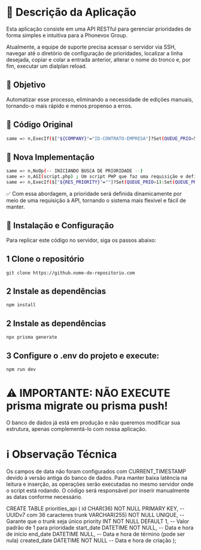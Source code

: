 # 📌 Descrição da Aplicação
Esta aplicação consiste em uma API RESTful para gerenciar prioridades de forma simples e intuitiva para a Phonevox Group.

Atualmente, a equipe de suporte precisa acessar o servidor via SSH, navegar até o diretório de configuração de prioridades, localizar a linha desejada, copiar e colar a entrada anterior, alterar o nome do tronco e, por fim, executar um dialplan reload.

## 🎯 Objetivo
Automatizar esse processo, eliminando a necessidade de edições manuais, tornando-o mais rápido e menos propenso a erros.

## 🔹 Código Original
```bash
same => n,ExecIf($["${COMPANY}"="ID-CONTRATO-EMPRESA"]?Set(QUEUE_PRIO=5))
```

## 🔹 Nova Implementação
```bash
same => n,NoOp(-- INICIANDO BUSCA DE PRIORIDADE --)
same => n,AGI(script.php) ; Um script PHP que faz uma requisição e define uma variável no Asterisk.
same => n,ExecIf($["${RES_PRIORITY}"=""]?Set(QUEUE_PRIO=1):Set(QUEUE_PRIO=${RES_PRIORITY}))
```
✅ Com essa abordagem, a prioridade será definida dinamicamente por meio de uma requisição à API, tornando o sistema mais flexível e fácil de manter.

## 🚀 Instalação e Configuração
Para replicar este código no servidor, siga os passos abaixo:

## 1️ Clone o repositório
`git clone https://github.nome-do-repositorio.com`

## 2️ Instale as dependências
`npm install`

## 2️ Instale as dependências
`npx prisma generate`

## 3️ Configure o .env do projeto e execute:
`npm run dev`

# ⚠️ IMPORTANTE: NÃO EXECUTE prisma migrate ou prisma push!
O banco de dados já está em produção e não queremos modificar sua estrutura, apenas complementá-lo com nossa aplicação.

# ℹ️ Observação Técnica
Os campos de data não foram configurados com CURRENT_TIMESTAMP devido à versão antiga do banco de dados.
Para manter baixa latência na leitura e inserção, as operações serão executadas no mesmo servidor onde o script está rodando.
O código será responsável por inserir manualmente as datas conforme necessário.

CREATE TABLE priorities_api (
    id           CHAR(36) NOT NULL PRIMARY KEY,  -- UUIDv7 com 36 caracteres
    trunk        VARCHAR(255) NOT NULL UNIQUE,   -- Garante que o trunk seja único
    priority     INT NOT NULL DEFAULT 1,         -- Valor padrão de 1 para prioridade
    start_date   DATETIME NOT NULL,              -- Data e hora de início
    end_date     DATETIME NULL,                  -- Data e hora de término (pode ser nula)
    created_date DATETIME NOT NULL               -- Data e hora de criação
);